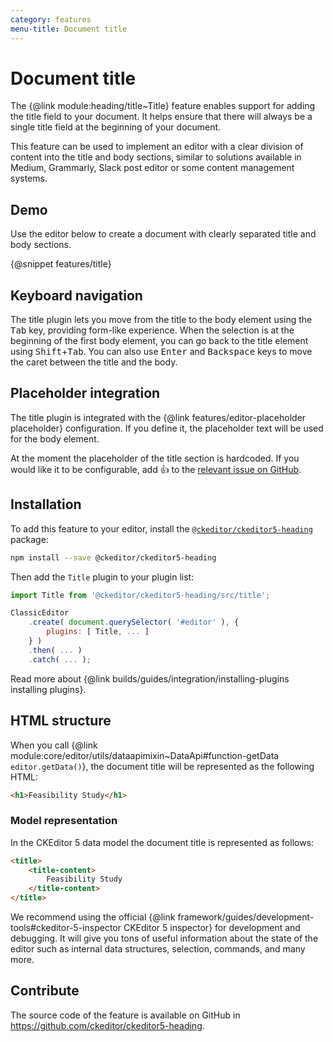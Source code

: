 ```yaml
---
category: features
menu-title: Document title
---
```


# Document title

The {@link module:heading/title~Title} feature enables support for adding the title field to your document. It helps ensure that there will always be a single title field at the beginning of your document.

This feature can be used to implement an editor with a clear division of content into the title and body sections, similar to solutions available in Medium, Grammarly, Slack post editor or some content management systems.

## Demo

Use the editor below to create a document with clearly separated title and body sections.

{@snippet features/title}

## Keyboard navigation

The title plugin lets you move from the title to the body element using the <kbd>Tab</kbd> key, providing form-like experience. When the selection is at the beginning of the first body element, you can go back to the title element using <kbd>Shift</kbd>+<kbd>Tab</kbd>. You can also use <kbd>Enter</kbd> and <kbd>Backspace</kbd> keys to move the caret between the title and the body.

## Placeholder integration

The title plugin is integrated with the {@link features/editor-placeholder placeholder} configuration. If you define it, the placeholder text will be used for the body element.

At the moment the placeholder of the title section is hardcoded. If you would like it to be configurable, add 👍 to the [relevant issue on GitHub](https://github.com/ckeditor/ckeditor5/issues/2020).

## Installation

To add this feature to your editor, install the [`@ckeditor/ckeditor5-heading`](https://www.npmjs.com/package/@ckeditor/ckeditor5-heading) package:

```bash
npm install --save @ckeditor/ckeditor5-heading
```

Then add the `Title` plugin to your plugin list:

```js
import Title from '@ckeditor/ckeditor5-heading/src/title';

ClassicEditor
    .create( document.querySelector( '#editor' ), {
        plugins: [ Title, ... ]
    } )
    .then( ... )
    .catch( ... );
```

<info-box info>
	Read more about {@link builds/guides/integration/installing-plugins installing plugins}.
</info-box>

## HTML structure

When you call {@link module:core/editor/utils/dataapimixin~DataApi#function-getData `editor.getData()`}, the document title will be represented as the following HTML:

```html
<h1>Feasibility Study</h1>
```

### Model representation

In the CKEditor 5 data model the document title is represented as follows:

```html
<title>
	<title-content>
		Feasibility Study
	</title-content>
</title>
```

<info-box>
	We recommend using the official {@link framework/guides/development-tools#ckeditor-5-inspector CKEditor 5 inspector} for development and debugging. It will give you tons of useful information about the state of the editor such as internal data structures, selection, commands, and many more.
</info-box>

## Contribute

The source code of the feature is available on GitHub in https://github.com/ckeditor/ckeditor5-heading.
